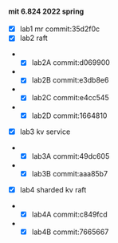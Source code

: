 #### mit 6.824 2022 spring

- [x] lab1 mr commit:35d2f0c
- [x] lab2 raft
- - [x] lab2A commit:d069900
- - [x] lab2B commit:e3db8e6
- - [x] lab2C commit:e4cc545
- - [x] lab2D commit:1664810
- [x] lab3 kv service
- - [x] lab3A commit:49dc605
- - [x] lab3B commit:aaa85b7
- [x] lab4 sharded kv raft
- - [x] lab4A commit:c849fcd
- - [x] lab4B commit:7665667
